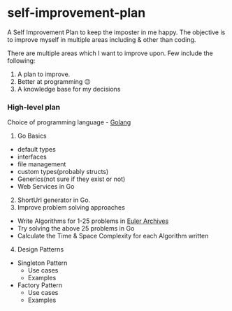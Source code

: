 # self-improvement-plan

A Self Improvement Plan to keep the imposter in me happy. The objective is to improve myself in multiple areas including & other than coding.

There are multiple areas which I want to improve upon. Few include the following:

1) A plan to improve.
2) Better at programming :wink:
3) A knowledge base for my decisions

### High-level plan
Choice of programming language - [Golang](https://golang.org/)
1) Go Basics
  - default types
  - interfaces
  - file management
  - custom types(probably structs)
  - Generics(not sure if they exist or not)
  - Web Services in Go
2) ShortUrl generator in Go.
3) Improve problem solving approaches
  - Write Algorithms for 1-25 problems in [Euler Archives](https://projecteuler.net/archives)
  - Try solving the above 25 problems in Go
  - Calculate the Time & Space Complexity for each Algorithm written
4) Design Patterns
  - Singleton Pattern 
    - Use cases
    - Examples
  - Factory Pattern 
    - Use cases
    - Examples

